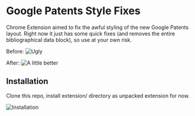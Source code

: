 # Google Patents Style Fixes
Chrome Extension aimed to fix the awful styling of the new Google Patents layout. Right now it just has some quick fixes (and removes the entire bibliographical data block), so use at your own risk.

Before:
![Ugly](https://raw.github.com/aosik/google-patents-style/master/docs/before.png)

After:
![A little better](https://raw.github.com/aosik/google-patents-style/master/docs/after.png)

## Installation
Clone this repo, install extension/ directory as unpacked extension for now.

![Installation](https://raw.github.com/aosik/google-patents-style/master/docs/install.png)
